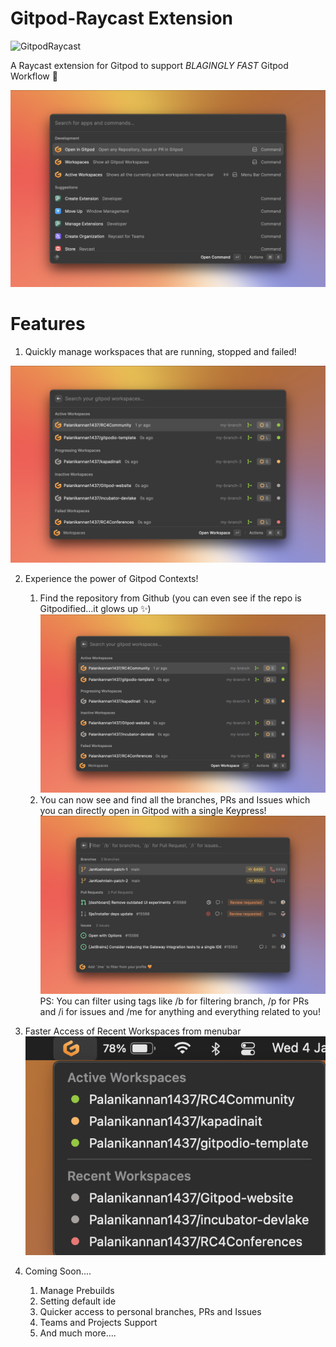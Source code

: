 # Gitpod-Raycast Extension

![GitpodRaycast](https://user-images.githubusercontent.com/72302948/212153237-df8ea15e-c50f-4ab2-9694-d6671abe568f.png)

A Raycast extension for Gitpod to support _BLAGINGLY FAST_ Gitpod Workflow 🍊

![ Gitpod Commands for Raycast ](/metadata/Raycast%202023-01-04%20at%2022.29.01.png)

# Features

1. Quickly manage workspaces that are running, stopped and failed!

![Workspaces](/metadata/gitpod%202023-01-04%20at%2022.34.37.png)

2. Experience the power of Gitpod Contexts!

   1. Find the repository from Github (you can even see if the repo is Gitpodified...it glows up ✨)
      ![RepoSearch](/metadata/gitpod%202023-01-04%20at%2022.34.37.png)
   2. You can now see and find all the branches, PRs and Issues which you can directly open in Gitpod with a single Keypress!
      ![ContextView](/metadata/1.png)
   PS: You can filter using tags like /b for filtering branch, /p for PRs and /i for issues and /me for anything and everything related to you!

3. Faster Access of Recent Workspaces from menubar
   ![menubar](metadata/Screenshot%202023-01-04%20at%2010.48.40%20PM.png)

4. Coming Soon....
   1. Manage Prebuilds
   2. Setting default ide
   3. Quicker access to personal branches, PRs and Issues
   4. Teams and Projects Support
   5. And much more....

